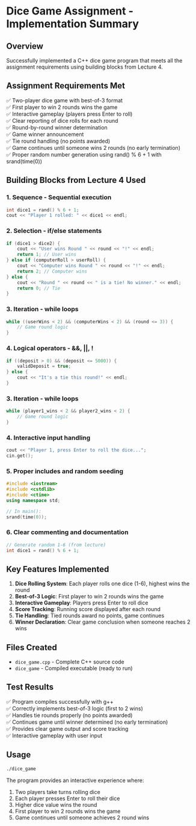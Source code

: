 # Dice Game Assignment - Implementation Summary

## Overview
Successfully implemented a C++ dice game program that meets all the assignment requirements using building blocks from Lecture 4.

## Assignment Requirements Met
✅ Two-player dice game with best-of-3 format  
✅ First player to win 2 rounds wins the game  
✅ Interactive gameplay (players press Enter to roll)  
✅ Clear reporting of dice rolls for each round  
✅ Round-by-round winner determination  
✅ Game winner announcement  
✅ Tie round handling (no points awarded)  
✅ Game continues until someone wins 2 rounds (no early termination)  
✅ Proper random number generation using rand() % 6 + 1 with srand(time(0))  

## Building Blocks from Lecture 4 Used

### 1. **Sequence** - Sequential execution
```cpp
int dice1 = rand() % 6 + 1;
cout << "Player 1 rolled: " << dice1 << endl;
```

### 2. **Selection** - if/else statements
```cpp
if (dice1 > dice2) {
    cout << "User wins Round " << round << "!" << endl;
    return 1; // User wins
} else if (computerRoll > userRoll) {
    cout << "Computer wins Round " << round << "!" << endl;
    return 2; // Computer wins
} else {
    cout << "Round " << round << " is a tie! No winner." << endl;
    return 0; // Tie
}
```

### 3. **Iteration** - while loops
```cpp
while ((userWins < 2) && (computerWins < 2) && (round <= 3)) {
    // Game round logic
}
```

### 4. **Logical operators** - &&, ||, !
```cpp
if ((deposit > 0) && (deposit <= 5000)) {
    validDeposit = true;
} else {
    cout << "It's a tie this round!" << endl;
}
```

### 3. **Iteration** - while loops
```cpp
while (player1_wins < 2 && player2_wins < 2) {
    // Game round logic
}
```

### 4. **Interactive input handling**
```cpp
cout << "Player 1, press Enter to roll the dice...";
cin.get();
```

### 5. **Proper includes and random seeding**
```cpp
#include <iostream>
#include <cstdlib>
#include <ctime>
using namespace std;

// In main():
srand(time(0));
```

### 6. **Clear commenting and documentation**
```cpp
// Generate random 1-6 (from lecture)
int dice1 = rand() % 6 + 1;
```

## Key Features Implemented

1. **Dice Rolling System**: Each player rolls one dice (1-6), highest wins the round
2. **Best-of-3 Logic**: First player to win 2 rounds wins the game
3. **Interactive Gameplay**: Players press Enter to roll dice
4. **Score Tracking**: Running score displayed after each round
5. **Tie Handling**: Tied rounds award no points, game continues
6. **Winner Declaration**: Clear game conclusion when someone reaches 2 wins

## Files Created
- `dice_game.cpp` - Complete C++ source code
- `dice_game` - Compiled executable (ready to run)

## Test Results
✅ Program compiles successfully with g++  
✅ Correctly implements best-of-3 logic (first to 2 wins)  
✅ Handles tie rounds properly (no points awarded)  
✅ Continues game until winner determined (no early termination)  
✅ Provides clear game output and score tracking  
✅ Interactive gameplay with user input  

## Usage
```bash
./dice_game
```

The program provides an interactive experience where:
1. Two players take turns rolling dice
2. Each player presses Enter to roll their dice
3. Higher dice value wins the round
4. First player to win 2 rounds wins the game
5. Game continues until someone achieves 2 round wins